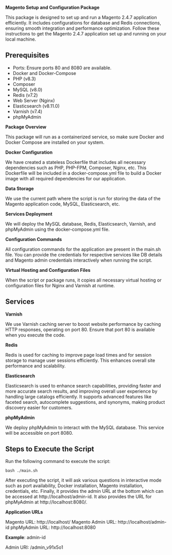 **Magento Setup and Configuration Package**

This package is designed to set up and run a Magento 2.4.7 application efficiently. It includes configurations for database and Redis connections, ensuring smooth integration and performance optimization. Follow these instructions to get the Magento 2.4.7 application set up and running on your local machine.


## Prerequisites
- Ports: Ensure ports 80 and 8080 are available.
- Docker and Docker-Compose
- PHP (v8.3)
- Composer
- MySQL (v8.0)
- Redis (v7.2)
- Web Server (Nginx)
- Elasticsearch (v8.11.0)
- Varnish (v7.4)
- phpMyAdmin



**Package Overview**

This package will run as a containerized service, so make sure Docker and Docker Compose are installed on your system.

**Docker Configuration**

We have created a stateless Dockerfile that includes all necessary dependencies such as PHP, PHP-FPM, Composer, Nginx, etc. This Dockerfile will be included in a docker-compose.yml file to build a Docker image with all required dependencies for our application.

**Data Storage**

We use the current path where the script is run for storing the data of the Magento application code, MySQL, Elasticsearch, etc.

**Services Deployment**

We will deploy the MySQL database, Redis, Elasticsearch, Varnish, and phpMyAdmin using the docker-compose.yml file.

**Configuration Commands**

All configuration commands for the application are present in the main.sh file. You can provide the credentials for respective services like DB details and Magento admin credentials interactively when running the script.

**Virtual Hosting and Configuration Files**

When the script or package runs, it copies all necessary virtual hosting or configuration files for Nginx and Varnish at runtime.


## Services

**Varnish**

We use Varnish caching server to boost website performance by caching HTTP responses, operating on port 80. Ensure that port 80 is available when you execute the code.

**Redis**

Redis is used for caching to improve page load times and for session storage to manage user sessions efficiently. This enhances overall site performance and scalability.

**Elasticsearch**

Elasticsearch is used to enhance search capabilities, providing faster and more accurate search results, and improving overall user experience by handling large catalogs efficiently. It supports advanced features like faceted search, autocomplete suggestions, and synonyms, making product discovery easier for customers.

**phpMyAdmin**

We deploy phpMyAdmin to interact with the MySQL database. This service will be accessible on port 8080.



## Steps to Execute the Script

Run the following command to execute the script:

    bash ./main.sh

After executing the script, it will ask various questions in interactive mode such as port availability, Docker installation, Magento installation, credentials, etc. Finally, it provides the admin URL at the bottom which can be accessed at http://localhost/admin-id. It also provides the URL for phpMyAdmin at http://localhost:8080/.


**Application URLs**

Magento URL: http://localhost/
Magento Admin URL: http://localhost/admin-id
phpMyAdmin URL: http://localhost:8080


**Example**: admin-id 

Admin URI: /admin_v91x5o1